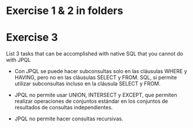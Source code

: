 # Exercise 1 & 2 in folders 

# Exercise 3

List 3 tasks that can be accomplished with native SQL that you cannot do with JPQL

- Con JPQL se puede hacer subconsultas solo en las cláusulas WHERE y HAVING, pero no en las cláusulas SELECT y FROM. 
SQL, si permite utilizar subconsultas incluso en la cláusula SELECT y FROM.

- JPQL no permite usar UNION, INTERSECT y EXCEPT, que permiten realizar operaciones de conjuntos estándar en los conjuntos 
de resultados de consultas independientes.

- JPQL no permite hacer consultas recursivas.



